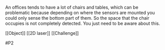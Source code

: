 An offices tends to have a lot of chairs and tables, which can be problematic because depending on where the sensors are mounted you could only sense the bottom part of them. So the space that the chair occupies is not completely detected. You just need to be aware about this.

[[Object]]
[[2D laser]]
[[Challenge]]

#P2 